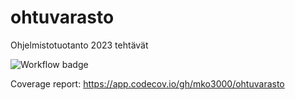 # ohtuvarasto
Ohjelmistotuotanto 2023 tehtävät

![Workflow badge](https://github.com/mko3000/ohtuvarasto/workflows/CI/badge.svg)

Coverage report: https://app.codecov.io/gh/mko3000/ohtuvarasto

